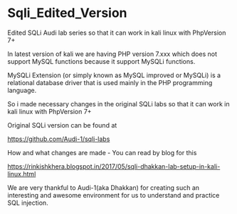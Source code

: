 # Sqli_Edited_Version
Edited SQLi Audi lab series so that it can work in kali linux with PhpVersion 7+

In latest version of kali we are having PHP version 7.xxx which does not support MySQL functions because it support MySQLi functions.

MySQLi Extension (or simply known as MySQL improved or MySQLi) is a relational database driver that is used mainly in the PHP programming language. 

So i made necessary changes in the original SQLi labs so that it can work in kali linux with PhpVersion 7+

Original SQLi version can be found at 

https://github.com/Audi-1/sqli-labs

How and what changes are made - You can read by blog for this

https://rinkishkhera.blogspot.in/2017/05/sqli-dhakkan-lab-setup-in-kali-linux.html

We are very thankful to Audi-1(aka Dhakkan) for creating such an interesting and awesome environment for us to understand and practice SQL injection.

